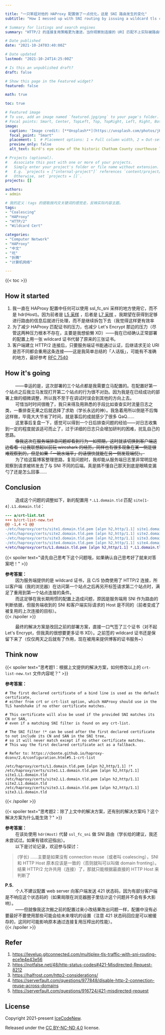 ```yaml
---

title: "一只笨妞对他的 HAProxy 配置做了一点优化，这是 SNI 路由发生的变化"
subtitle: "How I messed up with SNI routing by issuing a wildcard tls cert instead of the per-site certs bundle."

# Summary for listings and search engines
summary: "HTTP/2 的连接复用策略更为激进，当你观察到连接的 URI 匹配不上实际被路由往的后端时，可以注意下这个坑哦。"

# Date published
date: "2021-10-24T03:40:00Z"

# Date updated
lastmod: "2021-10-24T14:25:00Z"

# Is this an unpublished draft?
draft: false

# Show this page in the Featured widget?
featured: false

math: true

toc: true

# Featured image
# To use, add an image named `featured.jpg/png` to your page's folder.
# Focal points: Smart, Center, TopLeft, Top, TopRight, Left, Right, BottomLeft, Bottom, BottomRight.
image:
  caption: 'Image credit: [**Unsplash**](https://unsplash.com/photos/jH5nGtqr7KI)'
  focal_point: "Smart"
  placement: 1  # Placement options: 1 = Full column width, 2 = Out-set, 3 = Screen-width
  preview_only: false
  alt_text: Bird's eye view of the historic Chatham County courthouse located in downtown Pittsboro, North Carolina.

# Projects (optional).
#   Associate this post with one or more of your projects.
#   Simply enter your project's folder or file name without extension.
#   E.g. `projects = ["internal-project"]` references `content/project/deep-learning/index.md`.
#   Otherwise, set `projects = []`.
projects: []

authors:
- admin

# 我的定义：tags 的提取按内文关键词的感觉走，反映实际内容主题。
tags:
- "Coalescing"
- "HAProxy"
- "HTTP/2"
- "Wildcard Cert"

categories:
- "Computer Network"
- "HAProxy"
- "中文"
- "坑"
- "折腾"
- "计算机网络"

---
```


{{< toc >}}

## How it started

1. 我一直在 HAProxy 配置中任何可以使用 ssl_fc_sni 采样的地方使用它，而不是 hdr(Host)。因为前者是 [L5 采样](https://cbonte.github.io/haproxy-dconv/2.4/configuration.html#7.3.4-ssl_fc_sni) ，后者是 [L7 采样](https://cbonte.github.io/haproxy-dconv/2.4/configuration.html#7.3.6-hdr) 。我期望在获得到足够进行路由的信息后就进行处理，而不是继续拆包下去（我觉得这样更有效率
2. 为了减少 HAProxy 匹配证书的压力，也减少 Let's Encrypt 那边的压力（尽管这两种压力根本不存在，主要是我想偷懒 XD）——我在已经确认正常部署的配置上用一张 wildcard 证书代替了原来的三张证书。
3. 客户端建立 HTTP/2 连接后，只要服务端证书能通过认证，后继请求无论 URI 是否不同都会重用这条连接——这是我简单总结的「人话版」，可能有不准确的地方，最好参考 [RFC 7540](https://datatracker.ietf.org/doc/html/rfc7540#section-9.1.1)

## How it's going

$\quad$$\quad$——幸运的是，这次部署的三个站点都是我需要立马配置的。在配置好第一个站点之后我立马发现打开第二个站点的行为很不对劲。因为我是在已经成功的部署上做的细微调整，所以我不至于在调试时误会到其他的方向上去。  
$\quad$$\quad$可惜当时时间很晚了，我只来得及用熟悉的手段比如查查实时流量日志之类，一番排查无果之后就选择了求助（学长永远的神）。我急着用所以倒是不后悔这样做，毕竟大大节省了时间，就是事后的成就感少了很多 QaQ……  
$\quad$$\quad$这里事后复盘一下，感觉可以得到一个日后排查问题的经验——对日志收集到一定的程度就该适可而止了，过于详细的日志只会增加研判的困难，扰乱自己的思路。  
$\quad$$\quad$~~像我这次在服务端排查问题却看到行为一如预期，这时就该切换到客户端这边看看（让我联想起以前玩 wireshark 的经历，同样也有很多现象在某一侧是很难观察到的，但是如果「一碗水端平」的话很快就能在另一侧发现端倪）。~~  
$\quad$$\quad$为了给这篇博客整理思路，复现问题时，我却能从服务端日志里非常明显地观察到请求被转发去了与 SNI 不同的后端。真是搞不懂自己那天到底是眼睛变漏勺了还是怎么回事……  

## Conclusion

$\quad$$\quad$造成这个问题的调整如下，新的配置用 `*.L1.domain.tld` 匹配 `site[1-4].L1.domain.tld`：
```diff
--- a/crt-list.txt
+++ b/crt-list-new.txt
@@ -1,4 +1 @@
-/etc/haproxy/certs/site1.domain.tld.pem [alpn h2,http/1.1] site1.domain.tld
-/etc/haproxy/certs/site2.domain.tld.pem [alpn h2,http/1.1] site2.domain.tld
-/etc/haproxy/certs/site3.domain.tld.pem [alpn h2,http/1.1] site3.domain.tld
-/etc/haproxy/certs/site4.domain.tld.pem [alpn h2,http/1.1] site4.domain.tld
+/etc/haproxy/certs/L1.domain.tld.pem [alpn h2,http/1.1] *.L1.domain.tld L1.domain.tld
```

{{< spoiler text="请先自己思考下这个问题哦，如果确认自己思考好了就来对答案吧！" >}}

**参考答案：**  
$\quad$$\quad$因为服务端提供的是 wildcard 证书，且 C/S 协商使用了 HTTP/2 连接，所以客户端（我的浏览器）在访问第一个站点之后再另开标签请求第二个站点时，满足了重用到第一个站点连接的条件。  
$\quad$$\quad$而这足够在我长期用惯的配置上造成问题，原因是服务端用 SNI 作为路由的判断依据，但服务端收到的 SNI 和客户端实际请求的 Host 是不同的（前者变成了被复用的上次连接的目标）。  
{{< /spoiler >}}

$\quad$$\quad$最终的解决方案是改回之前的部署方案，直接一口气签了三个证书（对不起 Let's Encrypt，但我真的很想要更多证书 XD）。之前签的 wildcard 证书还是保留下来了（仅仅两天之后就有了作用，现在被用来提供博客的证书服务~）

## Think now

{{< spoiler text="思考题1：根据上文提供的解决方案，如何修改以上的 `crt-list-new.txt` 文件内容呢？" >}}

**参考答案：**  
```
# The first declared certificate of a bind line is used as the default certificate,
# either from crt or crt-list option, which HAProxy should use in the TLS handshake if no other certificate matches.

# This certificate will also be used if the provided SNI matches its CN or SAN,
# even if a matching SNI filter is found on any crt-list.

# The SNI filter !* can be used after the first declared certificate to not include its CN and SAN in the SNI tree,
# so it will never match except if no other certificate matches.
# This way the first declared certificate act as a fallback.

# Refer to: https://cbonte.github.io/haproxy-dconv/2.4/configuration.html#5.1-crt-list

/etc/haproxy/certs/L1.domain.tld.pem [alpn h2,http/1.1] !*
/etc/haproxy/certs/site1.L1.domain.tld.pem [alpn h2,http/1.1] site1.L1.domain.tld
/etc/haproxy/certs/site2.L1.domain.tld.pem [alpn h2,http/1.1] site2.L1.domain.tld
/etc/haproxy/certs/site3.L1.domain.tld.pem [alpn h2,http/1.1] site3.L1.domain.tld
```
{{< /spoiler >}}

{{< spoiler text="思考题2：除了上文中的解决方案，还有别的解决方案吗？这个解决方案为什么能生效？" >}}

**参考答案：**  
$\quad$$\quad$在该处使用 `hdr(Host)` 代替 `ssl_fc_sni` 做 SNI 路由（学长给的建议，我还未尝试过。如果有错欢迎指出）。   
$\quad$$\quad$以下是讨论记录，欢迎参与探讨：  
> (学长) ……主要是如果没有 connection reuse（或者叫 coalescing），SNI 和 HTTP Host 原本应该是一致的（否则就叫可以叫做 domain fronting）。结果 HTTP/2 允许共用（连接）了，那就只能根据最直接的 HTTP Host 来判断了  

**P.S.**  
$\quad$$\quad$个人不建议配置 web server 向客户端发送 421 状态码，因为有部分客户端是不响应这个状态码的（如果局限在浏览器圈子里估计这个问题并不会有多大影响）。  
$\quad$$\quad$——但就像我这次搬之前的配置过来小改结果改出问题一样，配置中没有必要最好不要使用那些可能会给未来埋坑的设置（注意 421 状态码回应是可以被缓存的，这同时可能影响原本通过连接复用压榨出的性能）。  
{{< /spoiler >}}

## Refer

1. https://levelup.gitconnected.com/multiplex-tls-traffic-with-sni-routing-ece1e4e43e56
1. https://notfalse.net/48/http-status-codes#421-Misdirected-Request-8212
1. https://halfrost.com/http2-considerations/
2. https://serverfault.com/questions/977848/disable-http-2-connection-reuse-across-domains
3. https://serverfault.com/questions/916724/421-misdirected-request

## License

Copyright 2021-present [IceCodeNew](https://blog.icecode.xyz).

Released under the [CC BY-NC-ND 4.0](https://creativecommons.org/licenses/by-nc-nd/4.0/legalcode) license.

